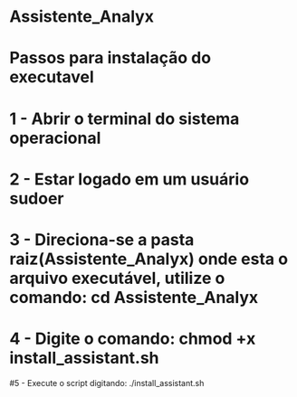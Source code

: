 # Assistente_Analyx

# Passos para instalação do executavel

# 1 - Abrir o terminal do sistema operacional

# 2 - Estar logado em um usuário sudoer

# 3 - Direciona-se a pasta raiz(Assistente_Analyx) onde esta o arquivo executável, utilize o comando: cd Assistente_Analyx

# 4 - Digite o comando: chmod +x install_assistant.sh

#5 - Execute o script digitando: ./install_assistant.sh
